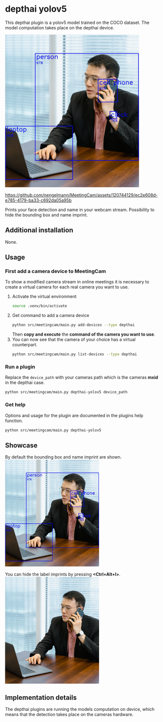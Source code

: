 # depthai yolov5

This depthai plugin is a yolov5 model trained on the COCO dataset. The model computation takes place on the depthai device.

<img src="/assets/example_depthai_yolov5_coco_with_detection.jpg" height=500>

https://github.com/nengelmann/MeetingCam/assets/120744129/ec2e608d-e785-4179-ba33-c692da05a95b

Prints your face detection and name in your webcam stream. Possibility to hide the bounding box and name imprint.

## Additional installation

None.

## Usage

### First add a camera device to MeetingCam

To show a modified camera stream in online meetings it is necessary to create a virtual camera for each real camera you want to use.

1. Activate the virtual environment
   ```bash
   source .venv/bin/activate
   ```
2. Get command to add a camera device
   ```bash
   python src/meetingcam/main.py add-devices --type depthai
   ```
   Then **copy and execute** the **command of the camera you want to use**.
3. You can now see that the camera of your choice has a virtual counterpart.
   ```bash
   python src/meetingcam/main.py list-devices --type depthai
   ```

### Run a plugin
Replace the `device_path` with your cameras path which is the cameras **mxid** in the depthai case.
```bash
python src/meetingcam/main.py depthai-yolov5 device_path
```


### Get help
Options and usage for the plugin are documented in the plugins help function.
```bash
python src/meetingcam/main.py depthai-yolov5
```

## Showcase
By default the bounding box and name imprint are shown. \
<img src="/assets/example_depthai_yolov5_coco_with_detection.jpg" height=350>

You can hide the label imprints by pressing **<Ctrl+Alt+l>**. \
<img src="/assets/example_depthai_yolov5_coco.jpg" height=350>


## Implementation details

The depthai plugins are running the models computation on device, which means that the detection takes place on the cameras hardware. 
